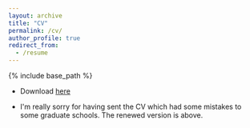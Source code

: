 ```yaml
---
layout: archive
title: "CV"
permalink: /cv/
author_profile: true
redirect_from:
  - /resume
---
```


{% include base_path %}


* Download [here](../assets/CV_HuiminQu.pdf)

* I'm really sorry for having sent the CV which had some mistakes to some graduate schools. The renewed version is above.